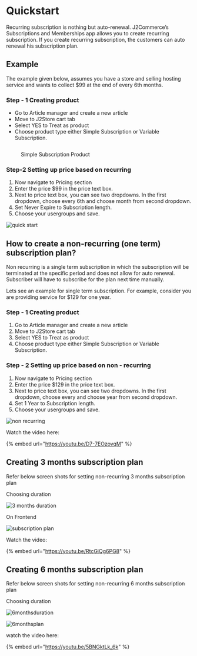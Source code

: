 # Quickstart

Recurring subscription is nothing but auto-renewal. J2Commerce’s Subscriptions and Memberships app allows you to create recurring subscription. If you create recurring subscription, the customers can auto renewal his subscription plan.

## Example <a href="#example" id="example"></a>

The example given below, assumes you have a store and selling hosting service and wants to collect $99 at the end of every 6th months.

### Step - 1 Creating product <a href="#step---1-creating-product" id="step---1-creating-product"></a>

* Go to Article manager and create a new article
* Move to J2Store cart tab
* Select YES to Treat as product
* Choose product type either Simple Subscription or Variable Subscription.

<figure><img src="../.gitbook/assets/simple subscription (1).webp" alt=""><figcaption><p>Simple Subscription Product</p></figcaption></figure>

### Step-2 Setting up price based on recurring <a href="#step-2-setting-up-price-based-on-recurring" id="step-2-setting-up-price-based-on-recurring"></a>

1. Now navigate to Pricing section
2. Enter the price $99 in the price text box.
3. Next to price text box, you can see two dropdowns. In the first dropdown, choose every 6th and choose month from second dropdown.
4. Set Never Expire to Subscription length.
5. Choose your usergroups and save.

![quick start](<../.gitbook/assets/pricing (1).webp>)

## How to create a non-recurring (one term) subscription plan? <a href="#how-to-create-a-non-recurring-one-term-subscription-plan" id="how-to-create-a-non-recurring-one-term-subscription-plan"></a>

Non recurring is a single term subscription in which the subscription will be terminated at the specific period and does not allow for auto renewal. Subscriber will have to subscribe for the plan next time manually.

Lets see an example for single term subscription. For example, consider you are providing service for $129 for one year.

### Step - 1 Creating product <a href="#step---1-creating-product-1" id="step---1-creating-product-1"></a>

1. Go to Article manager and create a new article
2. Move to J2Store cart tab
3. Select YES to Treat as product
4. Choose product type either Simple Subscription or Variable Subscription.

### Step - 2 Setting up price based on non - recurring <a href="#step---2-setting-up-price-based-on-non---recurring" id="step---2-setting-up-price-based-on-non---recurring"></a>

1. Now navigate to Pricing section
2. Enter the price $129 in the price text box.
3. Next to price text box, you can see two dropdowns. In the first dropdown, choose every and choose year from second dropdown.
4. Set 1 Year to Subscription length.
5. Choose your usergroups and save.

![non recurring](../.gitbook/assets/pricing1.webp)

Watch the video here:

{% embed url="https://youtu.be/D7-7EOzovqM" %}

## Creating 3 months subscription plan <a href="#creating-3-months-subscription-plan" id="creating-3-months-subscription-plan"></a>

Refer below screen shots for setting non-recurring 3 months subscription plan

Choosing duration

![3 months duration](../.gitbook/assets/pricing2.webp)

On Frontend

![subscription plan](https://raw.githubusercontent.com/j2store/doc-images/master/subscriptions-and-memberships/quick-start/3-months-subs-plan.png)

Watch the video:

{% embed url="https://youtu.be/RtcGiQg6PG8" %}

## Creating 6 months subscription plan <a href="#creating-6-months-subscription-plan" id="creating-6-months-subscription-plan"></a>

Refer below screen shots for setting non-recurring 6 months subscription plan

Choosing duration

![6monthsduration](../.gitbook/assets/pricing3.webp)

![6monthsplan](https://raw.githubusercontent.com/j2store/doc-images/master/subscriptions-and-memberships/quick-start/6-months-subs-plan.png)

watch the video here:

{% embed url="https://youtu.be/5BNGktLk_6k" %}
